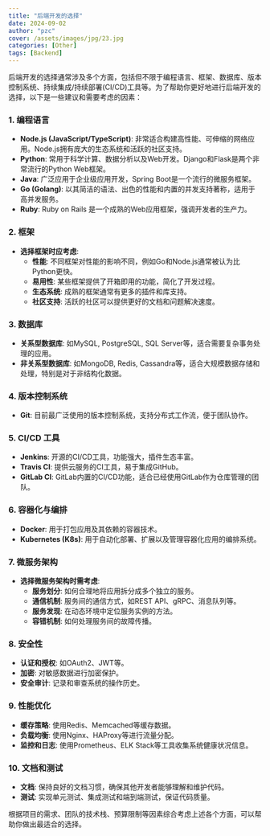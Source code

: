 ```yaml
---
title: "后端开发的选择"
date: 2024-09-02
author: "pzc"
cover: /assets/images/jpg/23.jpg
categories: [Other]
tags: [Backend]
---
```


后端开发的选择通常涉及多个方面，包括但不限于编程语言、框架、数据库、版本控制系统、持续集成/持续部署(CI/CD)工具等。为了帮助你更好地进行后端开发的选择，以下是一些建议和需要考虑的因素：

### 1. 编程语言
- **Node.js (JavaScript/TypeScript)**: 非常适合构建高性能、可伸缩的网络应用。Node.js拥有庞大的生态系统和活跃的社区支持。
- **Python**: 常用于科学计算、数据分析以及Web开发。Django和Flask是两个非常流行的Python Web框架。
- **Java**: 广泛应用于企业级应用开发，Spring Boot是一个流行的微服务框架。
- **Go (Golang)**: 以其简洁的语法、出色的性能和内置的并发支持著称，适用于高并发服务。
- **Ruby**: Ruby on Rails 是一个成熟的Web应用框架，强调开发者的生产力。

### 2. 框架
- **选择框架时应考虑**:
  - **性能**: 不同框架对性能的影响不同，例如Go和Node.js通常被认为比Python更快。
  - **易用性**: 某些框架提供了开箱即用的功能，简化了开发过程。
  - **生态系统**: 成熟的框架通常有更多的插件和库支持。
  - **社区支持**: 活跃的社区可以提供更好的文档和问题解决速度。

### 3. 数据库
- **关系型数据库**: 如MySQL, PostgreSQL, SQL Server等，适合需要复杂事务处理的应用。
- **非关系型数据库**: 如MongoDB, Redis, Cassandra等，适合大规模数据存储和处理，特别是对于非结构化数据。

### 4. 版本控制系统
- **Git**: 目前最广泛使用的版本控制系统，支持分布式工作流，便于团队协作。

### 5. CI/CD 工具
- **Jenkins**: 开源的CI/CD工具，功能强大，插件生态丰富。
- **Travis CI**: 提供云服务的CI工具，易于集成GitHub。
- **GitLab CI**: GitLab内置的CI/CD功能，适合已经使用GitLab作为仓库管理的团队。

### 6. 容器化与编排
- **Docker**: 用于打包应用及其依赖的容器技术。
- **Kubernetes (K8s)**: 用于自动化部署、扩展以及管理容器化应用的编排系统。

### 7. 微服务架构
- **选择微服务架构时需考虑**:
  - **服务划分**: 如何合理地将应用拆分成多个独立的服务。
  - **通信机制**: 服务间的通信方式，如REST API、gRPC、消息队列等。
  - **服务发现**: 在动态环境中定位服务实例的方法。
  - **容错机制**: 如何处理服务间的故障传播。

### 8. 安全性
- **认证和授权**: 如OAuth2、JWT等。
- **加密**: 对敏感数据进行加密保护。
- **安全审计**: 记录和审查系统的操作历史。

### 9. 性能优化
- **缓存策略**: 使用Redis、Memcached等缓存数据。
- **负载均衡**: 使用Nginx、HAProxy等进行流量分配。
- **监控和日志**: 使用Prometheus、ELK Stack等工具收集系统健康状况信息。

### 10. 文档和测试
- **文档**: 保持良好的文档习惯，确保其他开发者能够理解和维护代码。
- **测试**: 实现单元测试、集成测试和端到端测试，保证代码质量。

根据项目的需求、团队的技术栈、预算限制等因素综合考虑上述各个方面，可以帮助你做出最适合的选择。